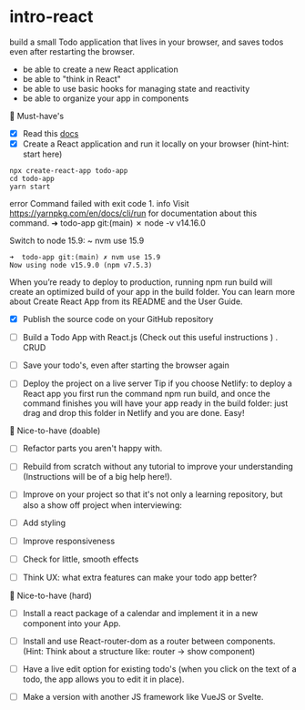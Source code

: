# intro-react

build a small Todo application that lives in your browser, and saves todos even after restarting the browser.

- be able to create a new React application
- be able to "think in React"
- be able to use basic hooks for managing state and reactivity
- be able to organize your app in components


🌱 Must-have's
- [x] Read this [docs](https://reactjs.org/docs/create-a-new-react-app.html#create-react-app)
- [x] Create a React application and run it locally on your browser (hint-hint: start here)
```
npx create-react-app todo-app
cd todo-app
yarn start
```

error Command failed with exit code 1.
info Visit https://yarnpkg.com/en/docs/cli/run for documentation about this command.
➜  todo-app git:(main) ✗ node -v
v14.16.0

Switch to node 15.9: ~ nvm use 15.9
```
➜  todo-app git:(main) ✗ nvm use 15.9
Now using node v15.9.0 (npm v7.5.3)
```

When you’re ready to deploy to production, running npm run build will create an optimized build of your app in the build folder. You can learn more about Create React App from its README and the User Guide.

- [x] Publish the source code on your GitHub repository
- [ ] Build a Todo App with React.js (Check out this useful instructions ) . CRUD
- [ ] Save your todo's, even after starting the browser again
- [ ] Deploy the project on a live server Tip if you choose Netlify: to deploy a React app you first run the command npm run build, and once the command finishes you will have your app ready in the build folder: just drag and drop this folder in Netlify and you are done. Easy!


🌼 Nice-to-have (doable)
- [ ] Refactor parts you aren't happy with.
- [ ] Rebuild from scratch without any tutorial to improve your understanding (Instructions will be of a big help here!).
- [ ] Improve on your project so that it's not only a learning repository, but also a show off project when interviewing:
- [ ] Add styling
- [ ] Improve responsiveness
- [ ] Check for little, smooth effects
- [ ] Think UX: what extra features can make your todo app better?


🌳 Nice-to-have (hard)
- [ ] Install a react package of a calendar and implement it in a new component into your App.
- [ ] Install and use React-router-dom as a router between components. (Hint: Think about a structure like: router -> show component)
- [ ] Have a live edit option for existing todo's (when you click on the text of a todo, the app allows you to edit it in place).
- [ ] Make a version with another JS framework like VueJS or Svelte.



